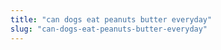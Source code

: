 ```yaml
---
title: "can dogs eat peanuts butter everyday"
slug: "can-dogs-eat-peanuts-butter-everyday"
---
```


